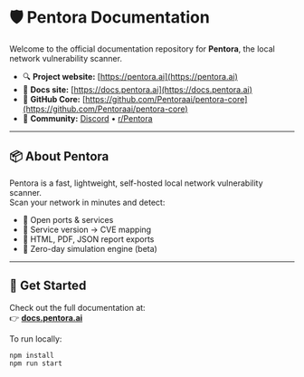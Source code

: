 # 🛡️ Pentora Documentation

Welcome to the official documentation repository for **Pentora**, the local network vulnerability scanner.

- 🔍 **Project website:** [https://pentora.ai](https://pentora.ai)
- 📘 **Docs site:** [https://docs.pentora.ai](https://docs.pentora.ai)
- 🐙 **GitHub Core:** [https://github.com/Pentoraai/pentora-core](https://github.com/Pentoraai/pentora-core)
- 💬 **Community:** [Discord](https://discord.gg/dfxEQad6xc) • [r/Pentora](https://www.reddit.com/r/Pentora)

---

## 📦 About Pentora

Pentora is a fast, lightweight, self-hosted local network vulnerability scanner.  
Scan your network in minutes and detect:

- 🔌 Open ports & services
- 🧠 Service version → CVE mapping
- 📄 HTML, PDF, JSON report exports
- 🧪 Zero-day simulation engine (beta)

---

## 🚀 Get Started

Check out the full documentation at:  
👉 [**docs.pentora.ai**](https://docs.pentora.ai)

To run locally:

```bash
npm install
npm run start
